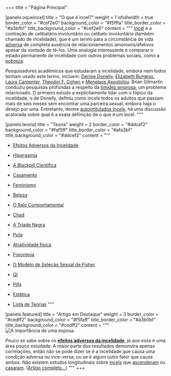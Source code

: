 +++
title = "Página Principal"

[panels.oqueincel]
title = "O que é incel?"
weight = 1
isfullwidth = true
border_color = "#cef2e0"
background_color = "#f5fffa"
title_border_color = "#a3bfb1"
title_background_color = "#cef2e0"
content = """
[Incel](/artigos/incel) é a contração de celibatário involuntário ou celibato involuntário (também chamado de incelidade), que é um termo para a circunstância de vida [adversa](/artigos/efeitos-adversos-da-incelidade) de completa ausência de relacionamentos amorosos/afetivos apesar da vontade de tê-los. Uma analogia interessante é comparar o estado permanente de incelidade com outros problemas sociais, como a [pobreza](/artigos/pauper).



Pesquisadores acadêmicos que estudaram a incelidade, embora nem todos tenham usado este termo, incluem: [Denise Donelly](/artigos/denise-donelly), [Elizabeth Burgess](/artigos/elizabeth-burguess), [Laura Carpenter](/artigos/laura-carpenter), [Theodor F. Cohen](/artigos/theodor-f-cohen) e [Menelaos Apostolou](/artigos/menelaos-apostolou). Brian Gilmartin conduziu pesquisas profundas a respeito da [timidez amorosa](/artigos/timidez-amorosa), um problema relacionado. O primeiro estudo a explicitamente lidar com o tópico da incelidade, o de Donelly, definiu como incels todos os adultos que passam mais de seis meses sem encontrar uma parceira sexual, embora haja o desejo por uma. Entretanto, dentre [autointitulados incels](/artigos/linha-tempo-incelosfera#2020), há uma discussão acalorada sobre qual é a exata definição de o que é um incel.
"""

[panels.teoria]
title = "Teoria"
weight = 2
border_color = "#ddcef2"
background_color = "#faf5ff"
title_border_color = "#afa3bf"
title_background_color = "#ddcef2"
content = """
* [Efeitos Adversos da Incelidade](/artigos/efeitos-adversos-da-incelidade)

* [Hipergamia](/artigos/hipergamia) 

* [A Blackpill Científica](/artigos/blackpill-cientifica)

* [Casamento](/artigos/casamento)

* [Feminismo](/artigos/feminismo)

* [Beleza](/artigos/beleza)

* [O Ralo Comportamental](/artigos/ralo-comportamental)

* [Chad](/artigos/chad)

* [A Tríade Negra](/artigos/triade-negra)

* [Puta](/artigos/puta)

* [Atratividade física](/artigos/atratividade-fisica)

* [Fisionimia](/artigos/fisionomia)

* [O Modelo de Seleção Sexual de Fisher](/artigos/modelo-selecao-sexual-fisher)

* [QI](/artigos/qi)

* [Pills](/artigos/pills)

* [Estética](/artigos/estetica)

* [Lista de Teorias](/categorias/teorias)
"""

[panels.featured]
title = "Artigo em Destaque"
weight = 3
border_color = "#cedff2"
background_color = "#f5faff"
title_border_color = "#a3b0bf"
title_background_color = "#cedff2"
content = """
![A importância de uma esposa.](/imagens/einstein-mileva.jpg "")



Pouco se sabe sobre os **[efeitos adversos da incelidade](/artigos/efeitos-adversos-da-incelidade)**, já que essa é uma área pouco estudada. A maior parte dos resultados demonstra apenas correlações, então não se pode dizer se é a incelidade que causa uma condição adversa ou vice-versa, ou se é algum outro fator que causa ambos. Não existem estudos longitudinais sobre [incels](/artigos/incel) que [ascenderam](/artigos/ascencao) ou [casaram](/artigos/casamento). ([Artigo completo...](/artigos/efeitos-adversos-da-incelidade))
"""
+++
